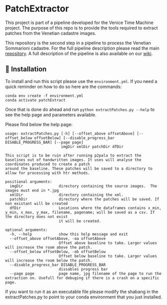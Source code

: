 # PatchExtractor
This project is part of a pipeline developed for the Venice Time Machine project.
The purpose of this repo is to provide the tools required to extract patches from the Venetian cadastre images.

This repository is the second step in a pipeline to process the Venetian Sommarioni cadastre. 
For the full pipeline description please read the main [repository](https://github.com/Jmion/VeniceTimeMachineSommarioniHTR.git).
A full description of the pipeline is also available on our [wiki](http://fdh.epfl.ch/index.php/Deciphering_Venetian_handwriting).

## 🚀 Installation 

To install and run this script please use the ```environment.yml```.
If you need a quick reminder on how to do so here are the commands:
```
conda env create -f environment.yml
conda activate patchExtract
```

Once that is done do ahead and run ```python extractPatches.py --help``` to see the help page and parameters available.

Please find below the help page:

```
usage: extractPatches.py [-h] [--offset_above offsetAbove] [--offset_below offsetBelow] [--disable_progress_bar DISABLE_PROGRESS_BAR] [--page page]
                         imgDir xmlDir patchDir dfDir

This script is to be ruin after running p2pala to extract the baselines out of handwritten images. It uses will analyse the coordinates produced to create a patch
around the baseline. These patches will be saved to a directory to allow for processing with htr methods.

positional arguments:
  imgDir                directory containing the source images.  The images must end in *.jpg
  xmlDir                directory containing the xml.
  patchDir              directory where the patches will be saved. If non existant will be created
  dfDir                 Locations where the dataframes contains x_min, y_min, x_max, y_max, filename, pagename; will be saved as a csv. If the directory does not exist
                        it will be created.

optional arguments:
  -h, --help            show this help message and exit
  --offset_above offsetAbove, -oa offsetAbove
                        Offset above baseline to take. Larger values will increase the room above the patch.
  --offset_below offsetBelow, -ob offsetBelow
                        Offset below baseline to take. Larger values will increase the room below the patch.
  --disable_progress_bar DISABLE_PROGRESS_BAR
                        dissables progress bar
  --page page           page name, jpg filename of the page to run the extraction on. Usefull for debuging if there is a crash on a specific page.

```

If you want to run it as an executable file please modify the shabang in the extractPatches.py to point to your conda environment that you just installed.
